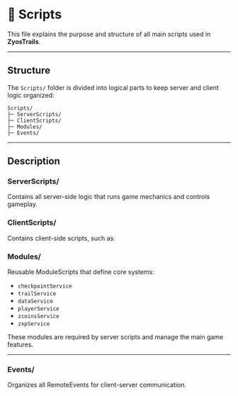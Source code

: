 # 📜 Scripts

This file explains the purpose and structure of all main scripts used in **ZyosTrails**.

---

## Structure

The `Scripts/` folder is divided into logical parts to keep server and client logic organized:

```plaintext
Scripts/
├─ ServerScripts/
├─ ClientScripts/
├─ Modules/
├─ Events/
```


---

## Description

### **ServerScripts/**
Contains all server-side logic that runs game mechanics and controls gameplay.

### **ClientScripts/**
Contains client-side scripts, such as:

### **Modules/**
Reusable ModuleScripts that define core systems:

- `checkpointService`
- `trailService`
- `dataService`
- `playerService`
- `zcoinsService`
- `zxpService`

These modules are required by server scripts and manage the main game features.

---

### **Events/**
Organizes all RemoteEvents for client-server communication.
